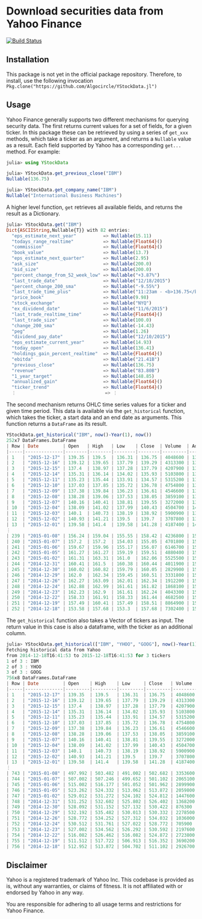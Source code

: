 # Download securities data from Yahoo Finance

[![Build Status](https://travis-ci.org/Algocircle/YStockData.jl.svg?branch=master)](https://travis-ci.org/Algocircle/YStockData.jl)


## Installation

This package is not yet in the official package repository. Therefore, to install, use the following invocation
`Pkg.clone("https://github.com/Algocircle/YStockData.jl")`

## Usage

Yahoo Finance generally supports two different mechanisms for querying security data.
The first returns current values for a set of fields, for a given ticker. In this package
these can be retrieved by using a series of `get_xxx` methods, which take a ticker as an
argument, and returns a `Nullable` value as a result. Each field supported by Yahoo has a
corresponding `get...` method. For example:

```julia
julia> using YStockData

julia> YStockData.get_previous_close("IBM")
Nullable(136.75)

julia> YStockData.get_company_name("IBM")
Nullable("International Business Machines")
```
A higher level function, `get` retrieves all available fields, and returns the result as a
Dictionary.

```julia
julia> YStockData.get("IBM")
Dict{ASCIIString,Nullable{T}} with 82 entries:
  "eps_estimate_next_year"          => Nullable(15.11)
  "todays_range_realtime"           => Nullable{Float64}()
  "commission"                      => Nullable{Float64}()
  "book_value"                      => Nullable(13.7)
  "eps_estimate_next_quarter"       => Nullable(2.95)
  "ask_size"                        => Nullable(200.0)
  "bid_size"                        => Nullable(200.0)
  "percent_change_from_52_week_low" => Nullable("+3.87%")
  "last_trade_date"                 => Nullable("12/18/2015")
  "percent_change_200_sma"          => Nullable("-9.55%")
  "last_trade_time_plus"            => Nullable("11:23am - <b>136.75</b>")
  "price_book"                      => Nullable(9.98)
  "stock_exchange"                  => Nullable("NYQ")
  "ex_dividend_date"                => Nullable("11/6/2015")
  "last_trade_realtime_time"        => Nullable{Float64}()
  "last_trade_size"                 => Nullable(100.0)
  "change_200_sma"                  => Nullable(-14.43)
  "peg"                             => Nullable(1.26)
  "dividend_pay_date"               => Nullable("12/10/2015")
  "eps_estimate_current_year"       => Nullable(14.93)
  "today_open"                      => Nullable(136.41)
  "holdings_gain_percent_realtime"  => Nullable{Float64}()
  "ebitda"                          => Nullable("21.41B")
  "previous_close"                  => Nullable(136.75)
  "revenue"                         => Nullable("83.80B")
  "1_year_target"                   => Nullable(148.85)
  "annualized_gain"                 => Nullable{Float64}()
  "ticker_trend"                    => Nullable{Float64}()
  ⋮                                 => ⋮
```

The second mechanism returns OHLC time series values for a ticker and given time period.
This data is available via the `get_historical` function, which takes the ticker, a start
data and an end date as arguments. This function returns a `DataFrame` as its result.

```julia
YStockData.get_historical("IBM", now()-Year(1), now())
252x7 DataFrames.DataFrame
| Row | Date         | Open   | High   | Low    | Close  | Volume  | Adj_Close |
|-----|--------------|--------|--------|--------|--------|---------|-----------|
| 1   | "2015-12-17" | 139.35 | 139.5  | 136.31 | 136.75 | 4048600 | 136.75    |
| 2   | "2015-12-16" | 139.12 | 139.65 | 137.79 | 139.29 | 4313300 | 139.29    |
| 3   | "2015-12-15" | 137.4  | 138.97 | 137.28 | 137.79 | 4207900 | 137.79    |
| 4   | "2015-12-14" | 135.31 | 136.14 | 134.02 | 135.93 | 5103800 | 135.93    |
| 5   | "2015-12-11" | 135.23 | 135.44 | 133.91 | 134.57 | 5315200 | 134.57    |
| 6   | "2015-12-10" | 137.03 | 137.85 | 135.72 | 136.78 | 4754800 | 136.78    |
| 7   | "2015-12-09" | 137.38 | 139.84 | 136.23 | 136.61 | 4546600 | 136.61    |
| 8   | "2015-12-08" | 138.28 | 139.06 | 137.53 | 138.05 | 3859100 | 138.05    |
| 9   | "2015-12-07" | 140.16 | 140.41 | 138.81 | 139.55 | 3272000 | 139.55    |
| 10  | "2015-12-04" | 138.09 | 141.02 | 137.99 | 140.43 | 4504700 | 140.43    |
| 11  | "2015-12-03" | 140.1  | 140.73 | 138.19 | 138.92 | 5900900 | 138.92    |
| 12  | "2015-12-02" | 140.93 | 141.21 | 139.5  | 139.7  | 3707800 | 139.7     |
| 13  | "2015-12-01" | 139.58 | 141.4  | 139.58 | 141.28 | 4187400 | 141.28    |
⋮
| 239 | "2015-01-08" | 156.24 | 159.04 | 155.55 | 158.42 | 4236800 | 153.41    |
| 240 | "2015-01-07" | 157.2  | 157.2  | 154.03 | 155.05 | 4701800 | 150.147   |
| 241 | "2015-01-06" | 159.67 | 159.96 | 155.17 | 156.07 | 6146700 | 151.135   |
| 242 | "2015-01-05" | 161.27 | 161.27 | 159.19 | 159.51 | 4880400 | 154.466   |
| 243 | "2015-01-02" | 161.31 | 163.31 | 161.0  | 162.06 | 5525500 | 156.935   |
| 244 | "2014-12-31" | 160.41 | 161.5  | 160.38 | 160.44 | 4011900 | 155.366   |
| 245 | "2014-12-30" | 160.02 | 160.82 | 159.79 | 160.05 | 2829900 | 154.989   |
| 246 | "2014-12-29" | 162.0  | 162.34 | 159.45 | 160.51 | 3331800 | 155.434   |
| 247 | "2014-12-26" | 162.27 | 163.09 | 162.01 | 162.34 | 1912200 | 157.206   |
| 248 | "2014-12-24" | 162.88 | 162.99 | 161.61 | 161.82 | 1868100 | 156.703   |
| 249 | "2014-12-23" | 162.23 | 162.9  | 161.61 | 162.24 | 4043300 | 157.11    |
| 250 | "2014-12-22" | 158.33 | 161.91 | 158.33 | 161.44 | 4682500 | 156.335   |
| 251 | "2014-12-19" | 157.49 | 160.41 | 157.49 | 158.51 | 8864900 | 153.498   |
| 252 | "2014-12-18" | 153.58 | 157.68 | 153.3  | 157.68 | 7302400 | 152.694   |
```

The `get_historical` function also takes a Vector of tickers as input. The return value
in this case is also a dataframe, with the ticker as an additional column.

```julia
julia> YStockData.get_historical(["IBM", "YHOO", "GOOG"], now()-Year(1), now())
Fetching historical data from Yahoo
from 2014-12-18T16:41:53 to 2015-12-18T16:41:53 for 3 tickers
1 of 3 : IBM
2 of 3 : YHOO
3 of 3 : GOOG
756x8 DataFrames.DataFrame
| Row | Date         | Open    | High    | Low     | Close   | Volume  | Adj_Close | Ticker |
|-----|--------------|---------|---------|---------|---------|---------|-----------|--------|
| 1   | "2015-12-17" | 139.35  | 139.5   | 136.31  | 136.75  | 4048600 | 136.75    | "IBM"  |
| 2   | "2015-12-16" | 139.12  | 139.65  | 137.79  | 139.29  | 4313300 | 139.29    | "IBM"  |
| 3   | "2015-12-15" | 137.4   | 138.97  | 137.28  | 137.79  | 4207900 | 137.79    | "IBM"  |
| 4   | "2015-12-14" | 135.31  | 136.14  | 134.02  | 135.93  | 5103800 | 135.93    | "IBM"  |
| 5   | "2015-12-11" | 135.23  | 135.44  | 133.91  | 134.57  | 5315200 | 134.57    | "IBM"  |
| 6   | "2015-12-10" | 137.03  | 137.85  | 135.72  | 136.78  | 4754800 | 136.78    | "IBM"  |
| 7   | "2015-12-09" | 137.38  | 139.84  | 136.23  | 136.61  | 4546600 | 136.61    | "IBM"  |
| 8   | "2015-12-08" | 138.28  | 139.06  | 137.53  | 138.05  | 3859100 | 138.05    | "IBM"  |
| 9   | "2015-12-07" | 140.16  | 140.41  | 138.81  | 139.55  | 3272000 | 139.55    | "IBM"  |
| 10  | "2015-12-04" | 138.09  | 141.02  | 137.99  | 140.43  | 4504700 | 140.43    | "IBM"  |
| 11  | "2015-12-03" | 140.1   | 140.73  | 138.19  | 138.92  | 5900900 | 138.92    | "IBM"  |
| 12  | "2015-12-02" | 140.93  | 141.21  | 139.5   | 139.7   | 3707800 | 139.7     | "IBM"  |
| 13  | "2015-12-01" | 139.58  | 141.4   | 139.58  | 141.28  | 4187400 | 141.28    | "IBM"  |
⋮
| 743 | "2015-01-08" | 497.992 | 503.482 | 491.002 | 502.682 | 3353600 | 502.682   | "GOOG" |
| 744 | "2015-01-07" | 507.002 | 507.246 | 499.652 | 501.102 | 2065100 | 501.102   | "GOOG" |
| 745 | "2015-01-06" | 515.002 | 516.177 | 501.052 | 501.962 | 2899900 | 501.962   | "GOOG" |
| 746 | "2015-01-05" | 523.262 | 524.332 | 513.062 | 513.872 | 2059800 | 513.872   | "GOOG" |
| 747 | "2015-01-02" | 529.012 | 531.272 | 524.102 | 524.812 | 1447600 | 524.812   | "GOOG" |
| 748 | "2014-12-31" | 531.252 | 532.602 | 525.802 | 526.402 | 1368200 | 526.402   | "GOOG" |
| 749 | "2014-12-30" | 528.092 | 531.152 | 527.132 | 530.422 | 876300  | 530.422   | "GOOG" |
| 750 | "2014-12-29" | 532.192 | 535.482 | 530.013 | 530.332 | 2278500 | 530.332   | "GOOG" |
| 751 | "2014-12-26" | 528.772 | 534.252 | 527.312 | 534.032 | 1036000 | 534.032   | "GOOG" |
| 752 | "2014-12-24" | 530.512 | 531.761 | 527.022 | 528.772 | 705900  | 528.772   | "GOOG" |
| 753 | "2014-12-23" | 527.002 | 534.562 | 526.292 | 530.592 | 2197600 | 530.592   | "GOOG" |
| 754 | "2014-12-22" | 516.082 | 526.462 | 516.082 | 524.872 | 2723800 | 524.872   | "GOOG" |
| 755 | "2014-12-19" | 511.512 | 517.722 | 506.913 | 516.352 | 3690200 | 516.352   | "GOOG" |
| 756 | "2014-12-18" | 512.952 | 513.872 | 504.702 | 511.102 | 2926700 | 511.102   | "GOOG" |
```

## Disclaimer

Yahoo is a registered trademark of Yahoo Inc. This codebase is provided as is, without any
warranties, or claims of fitness. It is not affiliated with or endorsed by Yahoo in any way.

You are responsible for adhering to all usage terms and restrictions for Yahoo Finance.
